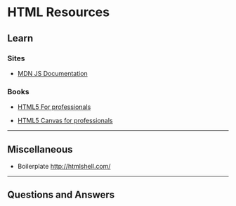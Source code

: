 # **HTML Resources**

## **Learn**

### **Sites**

* [MDN JS Documentation](https://developer.mozilla.org/en-US/docs/Web/API/Document)

### **Books**

* [HTML5 For professionals](https://books.goalkicker.com/HTML5Book/)

* [HTML5 Canvas for professionals](https://books.goalkicker.com/HTML5CanvasBook/)

---

## **Miscellaneous**

* Boilerplate <http://htmlshell.com/>

---

## **Questions and Answers**
